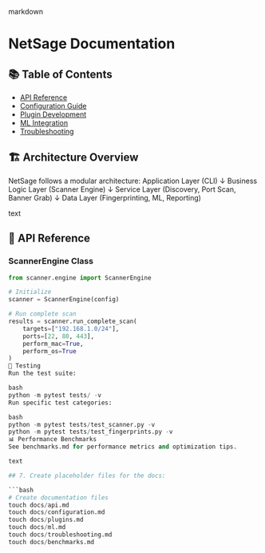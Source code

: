 markdown
# NetSage Documentation

## 📚 Table of Contents

- [API Reference](api.md)
- [Configuration Guide](configuration.md)
- [Plugin Development](plugins.md)
- [ML Integration](ml.md)
- [Troubleshooting](troubleshooting.md)

## 🏗️ Architecture Overview

NetSage follows a modular architecture:
Application Layer (CLI)
↓
Business Logic Layer (Scanner Engine)
↓
Service Layer (Discovery, Port Scan, Banner Grab)
↓
Data Layer (Fingerprinting, ML, Reporting)

text

## 🔌 API Reference

### ScannerEngine Class
```python
from scanner.engine import ScannerEngine

# Initialize
scanner = ScannerEngine(config)

# Run complete scan
results = scanner.run_complete_scan(
    targets=["192.168.1.0/24"],
    ports=[22, 80, 443],
    perform_mac=True,
    perform_os=True
)
🧪 Testing
Run the test suite:

bash
python -m pytest tests/ -v
Run specific test categories:

bash
python -m pytest tests/test_scanner.py -v
python -m pytest tests/test_fingerprints.py -v
📊 Performance Benchmarks
See benchmarks.md for performance metrics and optimization tips.

text

## 7. Create placeholder files for the docs:

```bash
# Create documentation files
touch docs/api.md
touch docs/configuration.md
touch docs/plugins.md
touch docs/ml.md
touch docs/troubleshooting.md
touch docs/benchmarks.md